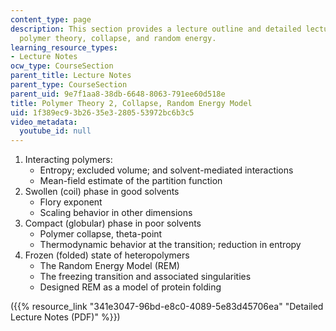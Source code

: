 ```yaml
---
content_type: page
description: This section provides a lecture outline and detailed lecture notes on
  polymer theory, collapse, and random energy.
learning_resource_types:
- Lecture Notes
ocw_type: CourseSection
parent_title: Lecture Notes
parent_type: CourseSection
parent_uid: 9e7f1aa8-38db-6648-8063-791ee60d518e
title: Polymer Theory 2, Collapse, Random Energy Model
uid: 1f389ec9-3b26-35e3-2805-53972bc6b3c5
video_metadata:
  youtube_id: null
---
```


1.  Interacting polymers:
    *   Entropy; excluded volume; and solvent-mediated interactions
    *   Mean-field estimate of the partition function
2.  Swollen (coil) phase in good solvents
    *   Flory exponent
    *   Scaling behavior in other dimensions
3.  Compact (globular) phase in poor solvents
    *   Polymer collapse, theta-point
    *   Thermodynamic behavior at the transition; reduction in entropy
4.  Frozen (folded) state of heteropolymers
    *   The Random Energy Model (REM)
    *   The freezing transition and associated singularities
    *   Designed REM as a model of protein folding

({{% resource_link "341e3047-96bd-e8c0-4089-5e83d45706ea" "Detailed Lecture Notes (PDF)" %}})